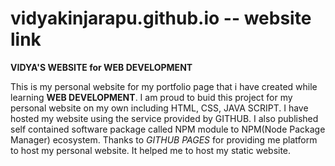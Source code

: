 # vidyakinjarapu.github.io -- website link
**VIDYA'S WEBSITE for WEB DEVELOPMENT**

This is my personal website for my portfolio page that i have created while learning **WEB DEVELOPMENT**.
I am proud to buid this project for my personal website on my own including HTML, CSS, JAVA SCRIPT. I have hosted my website using the service provided by GITHUB. I also published self contained software package called NPM module to NPM(Node Package Manager) ecosystem.
Thanks to *GITHUB PAGES* for providing me platform to host my personal website. It helped me to host my static website.
